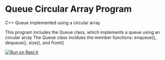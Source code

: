 # Queue Circular Array Program
C++ Queue implemented using a circular array

This program includes the Queue class, which implements a queue using an circular array
The Queue class incldues the member functions: enqueue(), dequeue(), size(), and front()

[![Run on Repl.it](https://repl.it/badge/github/danielzelfo/QueueCircularArray)](https://repl.it/github/danielzelfo/QueueCircularArray)
